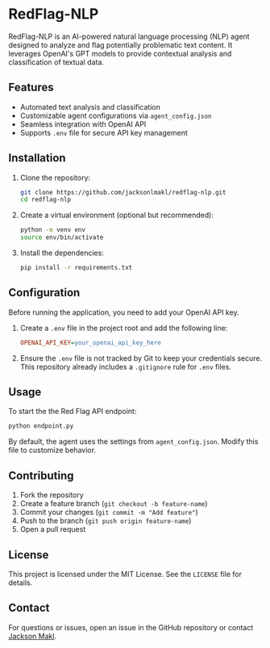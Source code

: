 # RedFlag-NLP

RedFlag-NLP is an AI-powered natural language processing (NLP) agent designed to analyze and flag potentially problematic text content. It leverages OpenAI's GPT models to provide contextual analysis and classification of textual data.

## Features
- Automated text analysis and classification
- Customizable agent configurations via `agent_config.json`
- Seamless integration with OpenAI API
- Supports `.env` file for secure API key management

## Installation

1. Clone the repository:
   ```sh
   git clone https://github.com/jacksonlmakl/redflag-nlp.git
   cd redflag-nlp
   ```

2. Create a virtual environment (optional but recommended):
   ```sh
   python -m venv env
   source env/bin/activate 
   ```

3. Install the dependencies:
   ```sh
   pip install -r requirements.txt
   ```

## Configuration

Before running the application, you need to add your OpenAI API key.

1. Create a `.env` file in the project root and add the following line:
   ```ini
   OPENAI_API_KEY=your_openai_api_key_here
   ```

2. Ensure the `.env` file is not tracked by Git to keep your credentials secure. This repository already includes a `.gitignore` rule for `.env` files.

## Usage

To start the the Red Flag API endpoint:
```sh
python endpoint.py
```

By default, the agent uses the settings from `agent_config.json`. Modify this file to customize behavior.

## Contributing

1. Fork the repository
2. Create a feature branch (`git checkout -b feature-name`)
3. Commit your changes (`git commit -m "Add feature"`)
4. Push to the branch (`git push origin feature-name`)
5. Open a pull request

## License
This project is licensed under the MIT License. See the `LICENSE` file for details.

## Contact
For questions or issues, open an issue in the GitHub repository or contact [Jackson Makl](mailto:jackson.makl@dataiku.com).

